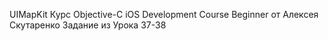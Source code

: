 UIMapKit
Курс Objective-C iOS Development Course Beginner от Алексея Скутаренко Задание из Урока 37-38
